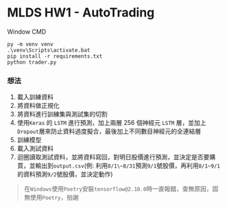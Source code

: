 # MLDS HW1 - AutoTrading

Window CMD
```
py -m venv venv
.\venv\Scripts\activate.bat
pip install -r requirements.txt
python trader.py
```

### 想法
1. 載入訓練資料
2. 將資料做正規化
3. 將資料進行訓練集與測試集的切割
4. 使用`Keras` 的 `LSTM` 進行預測，加上兩層 256 個神經元 `LSTM` 層，並加上`Dropout`層來防止資料過度擬合，最後加上不同數目神經元的全連結層
5. 訓練模型
6. 載入測試資料
7. 迴圈讀取測試資料，並將資料寫回，對明日股價進行預測，並決定是否要購買，並輸出到`output.csv`(例: 利用`8/1\~8/31`預測`9/1`號股價，再利用`8/1~9/1`的資料預測`9/2`號股價，並決定動作)

> 在`Windows`使用`Poetry`安裝`tensorflow@2.10.0`時一直報錯，查無原因，固無使用`Poetry`，拍謝